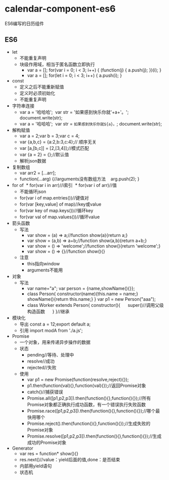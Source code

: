 # calendar-component-es6
ES6编写的日历组件
## ES6
* let
  * 不能重复声明
  * 块级作用域，相当于匿名函数立即执行
    * var a = [];
     for(var i = 0; i < 3; i++) {
        (function(j) {
          a.push(j);
        })(i);
     }
     * var a = [];
     for(let i = 0; i < 3; i++) {
        a.push(i);
     }
* const
  * 定义之后不能重新赋值
  * 定义时必须初始化
  * 不能重复声明
* 字符串连接
  * var a = '哈哈哈';
  var str = '如果感到快乐你就'+a+'。';
  document.write(str);
  * var a = '哈哈哈';
  var str = `如果感到快乐你就${a}。`;
  document.write(str);
* 解构赋值
  * var a = 2;var b = 3;var c = 4;
  * var {a,b,c} = {a:2,b:3,c:4};// 顺序无关
  * var [a,[b,c]] = [2,[3,4]];//模式匹配
  * var {a = 2} = {};//默认值
  * 解析json数据
* 复制数组
  * var arr2 = [...arr];
  * function(...arg) {//arguments没有数组方法
    arg.push(2);
  }
* for of
  * for(var i in arr)//i索引
  * for(var i of arr)//值
  * 不能循环json
  * for(var i of map.entries())//键值对
  * for(var [key,value] of map)//key或value
  * for(var key of map.keys())//循环key
  * for(var val of map.values())//循环value
* 箭头函数
    * 写法
      * var show = (a) => a;//function show(a){return a;}
      * var show = (a,b) => a+b;//function show(a,b){return a+b;}
      * var show = () => 'welcome';//function show(){return 'welcome';}
      * var show = () => {}//function show(){}
    * 注意
      * this指向window
      * arguments不能用
* 对象
  * 写法
    * var name="a"; var person = {name,showName(){}};
    * class Person{
        constructor(name){this.name = name;}
        showName(){return this.name;}
      }
      var p1 = new Person("aaa");
    * class Worker extends Person{
      constructor(){
      super()//调用父级构造函数
      }
      }//继承
* 模块化
  * 导出 const a = 12;export default a;
  * 引用 import modA from './a.js';
* Promise
  * 一个对象，用来传递异步操作的数据
  * 状态
    * pending//等待、处理中
    * resolve//成功
    * rejected//失败
  * 使用
    * var p1 = new Promise(function(resolve,reject){});
    * p1.then(function(val){},function(val){});//返回Promise对象
    * catch()//捕获错误
    * Promise.all([p1,p2,p3]).then(function(){},function(){});//所有Promise对象都正确执行成功函数，有一个错误执行失败函数
    * Promise.race([p1,p2,p3]).then(function(){},function(){});//哪个最快用哪个
    * Promise.reject().then(function(){},function(){});//生成失败的Promise对象
    * Promise.resolve([p1,p2,p3]).then(function(){},function(){});//生成成功的Promise对象
* Generator
  * var res = function* show(){}
  * res.next()//value：yield后面的值,done：是否结束
  * 内部用yield语句
  * 状态机

